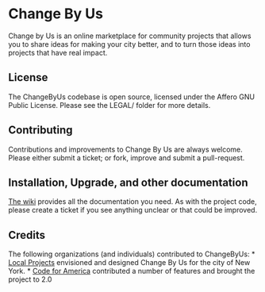 # Change By Us

Change by Us is an online marketplace for community projects that allows you to
share ideas for making your city better, and to turn those ideas into projects
that have real impact. 


## License

The ChangeByUs codebase is open source, licensed under the Affero GNU Public
License. Please see the LEGAL/ folder for more details.


## Contributing

Contributions and improvements to Change By Us are always welcome. Please
either submit a ticket; or fork, improve and submit a pull-request.


## Installation, Upgrade, and other documentation

[The wiki](https://github.com/localprojects/Change-By-Us/wiki) provides all the
documentation you need. As with the project code, please create a ticket if you
see anything unclear or that could be improved.


## Credits

The following organizations (and individuals) contributed to ChangeByUs: *
[Local Projects](http://localprojects.net) envisioned and designed Change By Us
for the city of New York.  * [Code for America](http://codeforamerica.org)
contributed a number of features and brought the project to 2.0 

